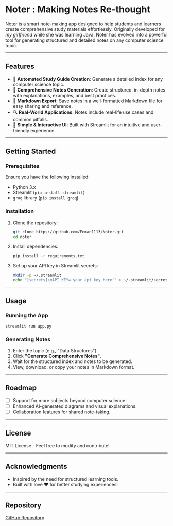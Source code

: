 # Noter : Making Notes Re-thought



Noter is a smart note-making app designed to help students and learners create comprehensive study materials effortlessly. Originally developed for _my girlfriend_ while she was learning Java, Noter has evolved into a powerful tool for generating structured and detailed notes on any computer science topic.

---

## Features

- 📑 **Automated Study Guide Creation**: Generate a detailed index for any computer science topic.
- 📝 **Comprehensive Notes Generation**: Create structured, in-depth notes with explanations, examples, and best practices.
- 📂 **Markdown Export**: Save notes in a well-formatted Markdown file for easy sharing and reference.
- 🔍 **Real-World Applications**: Notes include real-life use cases and common pitfalls.
- 🚀 **Simple & Interactive UI**: Built with Streamlit for an intuitive and user-friendly experience.

---

## Getting Started

### Prerequisites
Ensure you have the following installed:

- Python 3.x
- Streamlit (`pip install streamlit`)
- `groq` library (`pip install groq`)

### Installation
1. Clone the repository:
   ```bash
   git clone https://github.com/Eeman1113/Noter.git
   cd noter
   ```
2. Install dependencies:
   ```bash
   pip install -r requirements.txt
   ```
3. Set up your API key in Streamlit secrets:
   ```bash
   mkdir -p ~/.streamlit
   echo "[secrets]\nAPI_KEY='your_api_key_here'" > ~/.streamlit/secrets.toml
   ```

---

## Usage

### Running the App
```bash
streamlit run app.py
```

### Generating Notes
1. Enter the topic (e.g., "Data Structures").
2. Click **"Generate Comprehensive Notes"**.
3. Wait for the structured index and notes to be generated.
4. View, download, or copy your notes in Markdown format.

---

## Roadmap
- [ ] Support for more subjects beyond computer science.
- [ ] Enhanced AI-generated diagrams and visual explanations.
- [ ] Collaboration features for shared note-taking.

---

## License
MIT License - Feel free to modify and contribute!

---

## Acknowledgments
- Inspired by the need for structured learning tools.
- Built with love ❤️ for better studying experiences!

---

## Repository
[GitHub Repository](https://github.com/Eeman1113/Noter)
